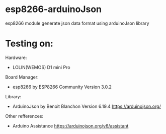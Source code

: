 # esp8266-arduinoJson
esp8266 module generate json data format using arduinoJson library

# Testing on: 
Hardware: 
- LOLIN(WEMOS) D1 mini Pro

Board Manager:  
- esp8266 by ESP8266 Community Version 3.0.2

Library:  
- ArduinoJson by Benoit Blanchon Version 6.19.4 https://arduinojson.org/

Other refferences:
- Arduino Assistance https://arduinojson.org/v6/assistant
